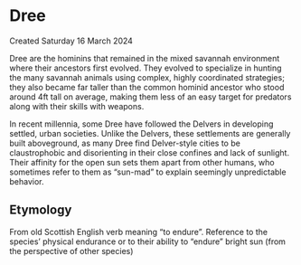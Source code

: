 # Dree
Created Saturday 16 March 2024

Dree are the hominins that remained in the mixed savannah environment where their ancestors first evolved. They evolved to specialize in hunting the many savannah animals using complex, highly coordinated strategies; they also became far taller than the common hominid ancestor who stood around 4ft tall on average, making them less of an easy target for predators along with their skills with weapons.

In recent millennia, some Dree have followed the Delvers in developing settled, urban societies. Unlike the Delvers, these settlements are generally built aboveground, as many Dree find Delver-style cities to be claustrophobic and disorienting in their close confines and lack of sunlight. Their affinity for the open sun sets them apart from other humans, who sometimes refer to them as “sun-mad” to explain seemingly unpredictable behavior.

Etymology
---------

From old Scottish English verb meaning “to endure”. Reference to the species’ physical endurance or to their ability to “endure” bright sun (from the perspective of other species)

